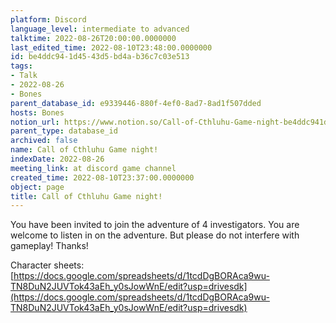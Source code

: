 ```yaml
---
platform: Discord
language_level: intermediate to advanced
talktime: 2022-08-26T20:00:00.0000000
last_edited_time: 2022-08-10T23:48:00.0000000
id: be4ddc94-1d45-43d5-bd4a-b36c7c03e513
tags:
- Talk
- 2022-08-26
- Bones
parent_database_id: e9339446-880f-4ef0-8ad7-8ad1f507dded
hosts: Bones
notion_url: https://www.notion.so/Call-of-Cthluhu-Game-night-be4ddc941d4543d5bd4ab36c7c03e513
parent_type: database_id
archived: false
name: Call of Cthluhu Game night!
indexDate: 2022-08-26
meeting_link: at discord game channel
created_time: 2022-08-10T23:37:00.0000000
object: page
title: Call of Cthluhu Game night!
---
```


You have been invited to join the adventure of 4 investigators. 
You are welcome to listen in on the adventure. But please do not interfere with gameplay! Thanks!



Character sheets: 
[https://docs.google.com/spreadsheets/d/1tcdDgBORAca9wu-TN8DuN2JUVTok43aEh_y0sJowWnE/edit?usp=drivesdk](https://docs.google.com/spreadsheets/d/1tcdDgBORAca9wu-TN8DuN2JUVTok43aEh_y0sJowWnE/edit?usp=drivesdk)   











